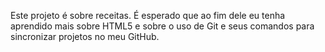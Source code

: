 Este projeto é sobre receitas. É esperado que ao fim dele eu tenha aprendido mais sobre HTML5 e sobre o uso de Git e seus comandos para sincronizar projetos no meu GitHub.